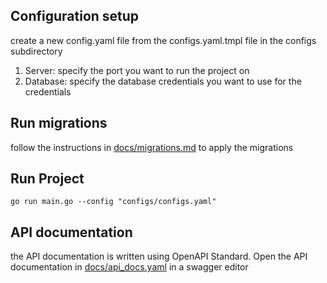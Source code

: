 
## Configuration setup

create a new config.yaml file from the configs.yaml.tmpl file in the configs subdirectory
1. Server:  specify the port you want to run the project on
2. Database:  specify the database credentials you want to use for the credentials 


## Run migrations
follow the instructions in [docs/migrations.md](docs/migrations.md) to apply the migrations


## Run Project

```
go run main.go --config "configs/configs.yaml"
```

## API documentation
the API documentation is written using OpenAPI Standard. Open the API documentation in [docs/api_docs.yaml](docs/api_docs.yaml) in a swagger editor 
